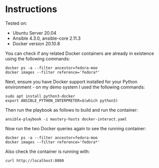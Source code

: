 # Instructions

Tested on:
- Ubuntu Server 20.04
- Ansible 4.3.0, ansible-core 2.11.3
- Docker version 20.10.8

You can check if any related Docker containers are already in existence using the following commands:

    docker ps -a --filter ancestor=fedora-moo
    docker images --filter reference='fedora*'

Next, ensure you have Docker support installed for your Python environment - on my demo system I used the following commands:

    sudo apt install python3-docker
    export ANSIBLE_PYTHON_INTERPRETER=$(which python3)

Then run the playbook as follows to build and run the container:

    ansible-playbook -i mastery-hosts docker-interact.yaml 

Now run the two Docker queries again to see the running container:

    docker ps -a --filter ancestor=fedora-moo
    docker images --filter reference='fedora*'

Also check the container is running with:

    curl http://localhost:8080

